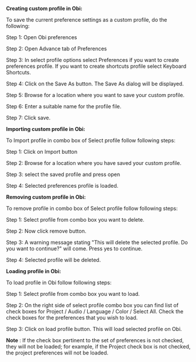 **Creating custom profile in Obi:**

To save the current preference settings as a custom profile, do the following:

Step 1: Open Obi preferences

Step 2: Open Advance tab of Preferences

Step 3: In select profile options select Preferences if you want to create preferences profile. If you want to create shortcuts profile select Keyboard Shortcuts.

Step 4: Click on the Save As button. The Save As dialog will be displayed.

Step 5: Browse for a location where you want to save your custom profile.

Step 6: Enter a suitable name for the profile file.

Step 7: Click save.

**Importing custom profile in Obi:**

To Import profile in combo box of Select profile follow following steps:

Step 1: Click on Import button

Step 2: Browse for a location where you have saved your custom profile.

Step 3: select the saved profile and press open

Step 4: Selected preferences profile is loaded.

**Removing custom profile in Obi:**

To remove profile in combo box of Select profile follow following steps:

Step 1: Select profile from combo box you want to delete.

Step 2: Now click remove button.

Step 3: A warning message stating &quot;This will delete the selected profile. Do you want to continue?&quot; will come. Press yes to continue.

Step 4: Selected profile will be deleted.

**Loading profile in Obi:**

To load profile in Obi follow following steps:

Step 1: Select profile from combo box you want to load.

Step 2: On the right side of select profile combo box you can find list of check boxes for Project / Audio / Language / Color / Select All. Check the check boxes for the preferences that you wish to load.

Step 3: Click on load profile button. This will load selected profile on Obi.

**Note** : If the check box pertinent to the set of preferences is not checked, they will not be loaded; for example, if the Project check box is not checked, the project preferences will not be loaded.